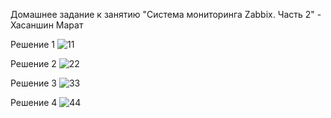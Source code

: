 Домашнее задание к занятию "Система мониторинга Zabbix. Часть 2" - Хасаншин Марат

Решение 1
![11](https://github.com/user-attachments/assets/839250f3-6109-4e02-98da-5793dbcf9ba4)

Решение 2
![22](https://github.com/user-attachments/assets/e8b21984-e90c-4ecf-8003-d333d13ad4ef)

Решение 3
![33](https://github.com/user-attachments/assets/3bb7f0b4-d032-4640-b2a2-c174c1142ba1)

Решение 4
![44](https://github.com/user-attachments/assets/3f67c785-08d1-4b21-bcf0-05d190f18ca0)
